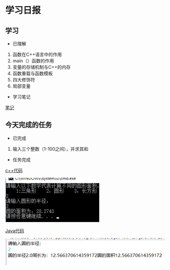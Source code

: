 # 学习日报

## 学习

* 已理解
1. 函数在C++语言中的作用
2. main（）函数的作用
3. 变量的存储机制与C++的内存
4. 函数重载与函数模板
5. 四大修饰符
6. 局部变量


* 学习笔记

[笔记](https://github.com/xujing-1/notework/blob/master/7.29%E7%AC%94%E8%AE%B0.md)



## 今天完成的任务

* 已完成
1. 输入三个整数（1-100之间），并求其和


* 任务完成

[c++代码](https://github.com/xujing-1/notework/blob/master/29c%2B%2B%E4%BB%A3%E7%A0%81.md)

![c++运行结果](https://github.com/xujing-1/resoult/blob/master/29c%2B%2B%E7%BB%93%E6%9E%9C.png)

[Java代码](https://github.com/xujing-1/notework/blob/master/29java%E4%BB%A3%E7%A0%81.md)

![java结果](https://github.com/xujing-1/resoult/blob/master/29Java%E7%BB%93%E6%9E%9C.png)
